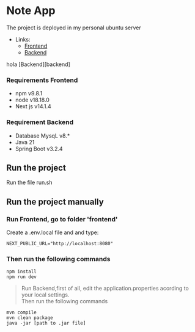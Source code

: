 # Note App

The project is deployed in my personal ubuntu server
- Links: 
    - [Frontend](frontend)
    - [Backend](backend)

hola [Backend][backend]

[https://notes.devgustavo.com]: frontend
[https://notes-api.devgustavo.com]: backend

### Requirements Frontend
- npm v9.8.1
- node v18.18.0
- Next js v14.1.4

### Requirement Backend
- Database MysqL v8.*
- Java 21
- Spring Boot v3.2.4



## Run the project
Run the file run.sh

## Run the project manually

### Run Frontend, go to folder 'frontend'
Create a .env.local file and and type:

~~~
NEXT_PUBLIC_URL="http://localhost:8080"
~~~
### Then run the following commands
~~~
npm install
npm run dev
~~~

> Run Backend,first of all, edit the application.properties acording to your local settings.\
Then run the following commands


~~~
mvn compile
mvn clean package
java -jar [path to .jar file]
~~~

